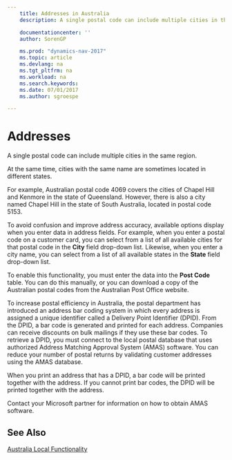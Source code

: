 ```yaml
---
    title: Addresses in Australia
    description: A single postal code can include multiple cities in the same region.

    documentationcenter: ''
    author: SorenGP

    ms.prod: "dynamics-nav-2017"
    ms.topic: article
    ms.devlang: na
    ms.tgt_pltfrm: na
    ms.workload: na
    ms.search.keywords:
    ms.date: 07/01/2017
    ms.author: sgroespe

---
```

# Addresses
A single postal code can include multiple cities in the same region.  

At the same time, cities with the same name are sometimes located in different states.  

For example, Australian postal code 4069 covers the cities of Chapel Hill and Kenmore in the state of Queensland. However, there is also a city named Chapel Hill in the state of South Australia, located in postal code 5153.  

To avoid confusion and improve address accuracy, available options display when you enter data in address fields. For example, when you enter a postal code on a customer card, you can select from a list of all available cities for that postal code in the **City** field drop-down list. Likewise, when you enter a city name, you can select from a list of all available states in the **State** field drop-down list.  

To enable this functionality, you must enter the data into the **Post Code** table. You can do this manually, or you can download a copy of the Australian postal codes from the Australian Post Office website.  

To increase postal efficiency in Australia, the postal department has introduced an address bar coding system in which every address is assigned a unique identifier called a Delivery Point Identifier (DPID). From the DPID, a bar code is generated and printed for each address. Companies can receive discounts on bulk mailings if they use these bar codes. To retrieve a DPID, you must connect to the local postal database that uses authorized Address Matching Approval System (AMAS) software. You can reduce your number of postal returns by validating customer addresses using the AMAS database.  

When you print an address that has a DPID, a bar code will be printed together with the address. If you cannot print bar codes, the DPID will be printed together with the address.  

Contact your Microsoft partner for information on how to obtain AMAS software.  

## See Also  
 [Australia Local Functionality](australia-local-functionality.md)
